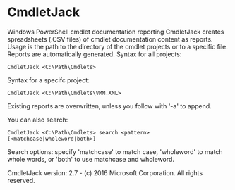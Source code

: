 # CmdletJack
Windows PowerShell cmdlet documentation reporting
CmdletJack creates spreadsheets (.CSV files) of cmdlet documentation
content as reports. Usage is the path to the directory of the cmdlet
projects or to a specific file. Reports are automatically generated.
Syntax for all projects:

    CmdletJack <C:\Path\Cmdlets>

Syntax for a specifc project:

    CmdletJack <C:\Path\Cmdlets\VMM.XML>

Existing reports are overwritten, unless you follow with '-a' to append.

You can also search:

    CmdletJack <C:\Path\Cmdlets> search <pattern> [<matchcase|wholeword|both>]

Search options: specify 'matchcase' to match case, 'wholeword' to match whole words,
or 'both' to use matchcase and wholeword.

CmdletJack version: 2.7 - (c) 2016 Microsoft Corporation. All rights reserved.
